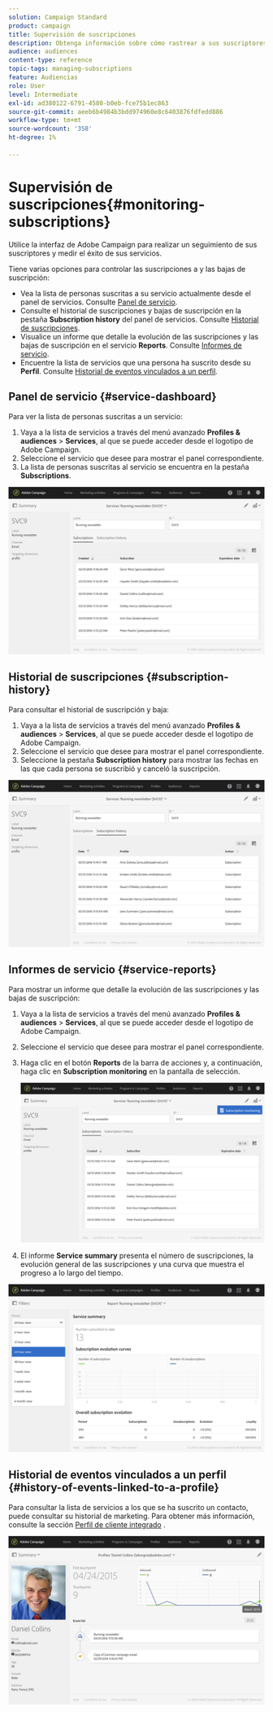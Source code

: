 ```yaml
---
solution: Campaign Standard
product: campaign
title: Supervisión de suscripciones
description: Obtenga información sobre cómo rastrear a sus suscriptores y medir el éxito de sus servicios mediante paneles e informes.
audience: audiences
content-type: reference
topic-tags: managing-subscriptions
feature: Audiencias
role: User
level: Intermediate
exl-id: ad380122-6791-4580-b0eb-fce75b1ec863
source-git-commit: aeeb6b4984b3bdd974960e8c6403876fdfedd886
workflow-type: tm+mt
source-wordcount: '358'
ht-degree: 1%

---
```


# Supervisión de suscripciones{#monitoring-subscriptions}

Utilice la interfaz de Adobe Campaign para realizar un seguimiento de sus suscriptores y medir el éxito de sus servicios.

Tiene varias opciones para controlar las suscripciones a y las bajas de suscripción:

* Vea la lista de personas suscritas a su servicio actualmente desde el panel de servicios. Consulte [Panel de servicio](#service-dashboard).
* Consulte el historial de suscripciones y bajas de suscripción en la pestaña **Subscription history** del panel de servicios. Consulte [Historial de suscripciones](#subscription-history).
* Visualice un informe que detalle la evolución de las suscripciones y las bajas de suscripción en el servicio **Reports**. Consulte [Informes de servicio](#service-reports).
* Encuentre la lista de servicios que una persona ha suscrito desde su **Perfil**. Consulte [Historial de eventos vinculados a un perfil](#history-of-events-linked-to-a-profile).

## Panel de servicio {#service-dashboard}

Para ver la lista de personas suscritas a un servicio:

1. Vaya a la lista de servicios a través del menú avanzado **Profiles &amp; audiences** > **Services**, al que se puede acceder desde el logotipo de Adobe Campaign.
1. Seleccione el servicio que desee para mostrar el panel correspondiente.
1. La lista de personas suscritas al servicio se encuentra en la pestaña **Subscriptions**.

![](assets/lp_monitoring_subscriptions_1.png)

## Historial de suscripciones {#subscription-history}

Para consultar el historial de suscripción y baja:

1. Vaya a la lista de servicios a través del menú avanzado **Profiles &amp; audiences** > **Services**, al que se puede acceder desde el logotipo de Adobe Campaign.
1. Seleccione el servicio que desee para mostrar el panel correspondiente.
1. Seleccione la pestaña **Subscription history** para mostrar las fechas en las que cada persona se suscribió y canceló la suscripción.

![](assets/lp_monitoring_subscriptions_2.png)

## Informes de servicio {#service-reports}

Para mostrar un informe que detalle la evolución de las suscripciones y las bajas de suscripción:

1. Vaya a la lista de servicios a través del menú avanzado **Profiles &amp; audiences** > **Services**, al que se puede acceder desde el logotipo de Adobe Campaign.
1. Seleccione el servicio que desee para mostrar el panel correspondiente.
1. Haga clic en el botón **Reports** de la barra de acciones y, a continuación, haga clic en **Subscription monitoring** en la pantalla de selección.

   ![](assets/lp_monitoring_subscriptions_3.png)

1. El informe **Service summary** presenta el número de suscripciones, la evolución general de las suscripciones y una curva que muestra el progreso a lo largo del tiempo.

![](assets/lp_monitoring_subscriptions_4.png)

## Historial de eventos vinculados a un perfil {#history-of-events-linked-to-a-profile}

Para consultar la lista de servicios a los que se ha suscrito un contacto, puede consultar su historial de marketing. Para obtener más información, consulte la sección [Perfil de cliente integrado](../../audiences/using/integrated-customer-profile.md) .

![](assets/lp_monitoring_subscriptions_5.png)
